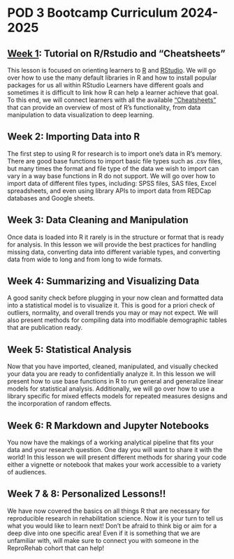 # POD 3 Bootcamp Curriculum 2024-2025

## [Week 1](https://github.com/rinivarg/ReproRehab2024-Pod3/tree/main/Materials/Week%201): Tutorial on R/Rstudio and “Cheatsheets”
This lesson is focused on orienting learners to [R](https://cran.r-project.org) and [RStudio](https://posit.co/downloads/). We will go over how to use the many default libraries in R and how to install popular packages for us all within RStudio Learners have different goals and sometimes it is difficult to link how R can help a learner achieve that goal. To this end, we will connect learners with all the available [“Cheatsheets”](https://posit.co/resources/cheatsheets/) that can provide an overview of most of R’s functionality, from data manipulation to data visualization to deep learning.


## Week 2: Importing Data into R
The first step to using R for research is to import one’s data in R’s memory. There are good base functions to import basic file types such as .csv files, but many times the format and file type of the data we wish to import can vary in a way base functions in R do not support. We will go over how to import data of different files types, including: SPSS files, SAS files, Excel spreadsheets, and even using library APIs to import data from REDCap databases and Google sheets. 

## Week 3: Data Cleaning and Manipulation
Once data is loaded into R it rarely is in the structure or format that is ready for analysis. In this lesson we will provide the best practices for handling missing data, converting data into different variable types, and converting data from wide to long and from long to wide formats.

## Week 4: Summarizing and Visualizing Data
A good sanity check before plugging in your now clean and formatted data into a statistical model is to visualize it. This is good for a priori check of outliers, normality, and overall trends you may or may not expect. We will also present methods for compiling data into modifiable demographic tables that are publication ready.

## Week 5: Statistical Analysis
Now that you have imported, cleaned, manipulated, and visually checked your data you are ready to confidentially analyze it. In this lesson we will present how to use base functions in R to run general and generalize linear models for statistical analysis. Additionally, we will go over how to use a library specific for mixed effects models for repeated measures designs and the incorporation of random effects.

## Week 6: R Markdown and Jupyter Notebooks
You now have the makings of a working analytical pipeline that fits your data and your research question. One day you will want to share it with the world! In this lesson we will present different methods for sharing your code either a vignette or notebook that makes your work accessible to a variety of audiences.

## Week 7 & 8: Personalized Lessons!!
We have now covered the basics on all things R that are necessary for reproducible research in rehabilitation science. Now it is your turn to tell us what you would like to learn next! Don’t be afraid to think big or aim for a deep dive into one specific area! Even if it is something that we are unfamiliar with, will make sure to connect you with someone in the ReproRehab cohort that can help!
